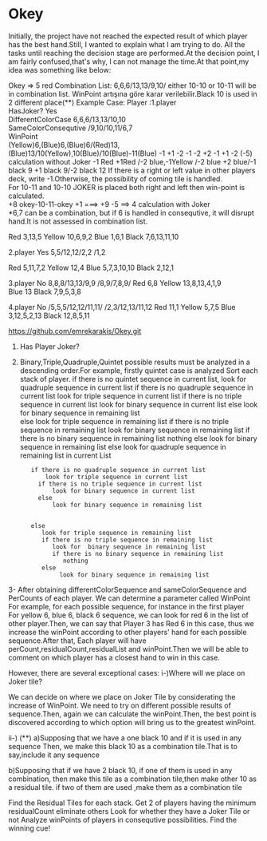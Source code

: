 # Okey
Initially, the project have not reached the expected result of which player has the best hand.Still, I wanted to explain what I am trying to do.
All the tasks until reaching the decision stage are performed.At the decision point, I am fairly confused,that's why, I can not manage the time.At that point,my idea was something like below:


Okey => 5 red
Combination List: 6,6,6/13,13/9,10/  either  10-10  or 10-11 will be in combination list. 
WinPoint artışına göre karar verilebilir.Black 10 is used in 2 different place(**)
Example Case: 
Player :1.player                           
HasJoker?   Yes            
DifferentColorCase     6,6,6/13,13/10,10                                       
SameColorConsequtive       /9,10/10,11/6,7                                                                                                             
WinPoint  
(Yellow)6,(Blue)6,(Blue)6/(Red)13,(Blue)13/10(Yellow),10(Blue)/10(Blue)-11(Blue)
 -1 +1 -2 -1 -2 +2 -1 +1 -2 (-5) calculation without Joker                                          -1 Red +1Red /-2 blue,-1Yellow /-2 blue +2 blue/-1 black 9 +1 black 9/-2 black 12
If there is a right or left value in other players deck, write -1.Otherwise, the possibility of coming tile is handled.																									 
For 10-11 and 10-10 JOKER is placed both right and left then win-point is calculated.	
+8 okey-10-11-okey +1 ===> 
+9 -5 ==> 4 calculation with Joker							
*6,7 can be a combination, but if 6 is handled in consequtive, it will  disrupt hand.It is not assessed in combination list.																			  
																																														  
																		  
																																														  
Red 3,13,5
Yellow 10,6,9,2
Blue 1,6,1
Black 7,6,13,11,10

2.player                                   Yes                    5,5/12,12/2,2                            /1,2

Red 5,11,7,2
Yellow 12,4
Blue 5,7,3,10,10
Black 2,12,1


3.player 								   No                      8,8,8/13,13/9,9                           /8,9/7,8,9/
Red 6,8
Yellow 13,8,13,4,1,9                                                      
Blue 13
Black 7,9,5,3,8

4.player                                   No                      /5,5,5/12,12/11,11/                         /2,3/12,13/11,12
Red 11,1
Yellow 5,7,5
Blue 3,12,5,2,13
Black  12,8,5,11



https://github.com/emrekarakis/Okey.git
1) Has Player Joker?
2) Binary,Triple,Quadruple,Quintet  possible results must be analyzed in a descending order.For example, firstly quintet case is analyzed 
Sort each stack of player.
if there is no quintet sequence in current list,
       look for quadruple sequence in current list
	   if there is no quadruple sequence in current list 
	       look for triple sequence in current list 
           if there is no triple sequence in current list 
                look for binary sequence in current list
           else 
                look for binary sequence in remaining list 		   
		else 
		   look for triple sequence in remaining list 
		   if there is no triple sequence in remaining list 
		      look for  binary sequence in remaining list
			  if there is no binary sequence in remaining list
			       nothing
		   else 
		       look for binary sequence in remaining list 
else
       look for quadruple sequence in remaining list in current List
       
          if there is no quadruple sequence in current list 
	          look for triple sequence in current list 
            if there is no triple sequence in current list 
                look for binary sequence in current list
            else 
                look for binary sequence in remaining list 	


          else 
		     look for triple sequence in remaining list 
		     if there is no triple sequence in remaining list 
		        look for  binary sequence in remaining list
			    if there is no binary sequence in remaining list
			       nothing
		     else 
		          look for binary sequence in remaining list 
				  
				  


3- After obtaining differentColorSequence and sameColorSequence and PerCounts of each player. 
We can determine a parameter called WinPoint 
For example, for each possible sequence, for instance in the first player				  
For yellow 6, blue 6, black 6 sequence, we can look for red 6 in the list  of other player.Then, we can say that 
Player 3 has Red 6 in this case,  thus we increase the winPoint  according to other players' hand for each possible sequence.After that,
Each player will have perCount,residualCount,residualList and winPoint.Then we will be able to comment on which player has a closest hand to win in this case.


However, there are several exceptional cases:
i-)Where will we place on Joker tile?

We can decide on where we place on Joker Tile by considerating the increase of WinPoint.
We need to try on different possible results of sequence.Then, again we can calculate the winPoint.Then, the best point is discovered according to which option will bring us to the greatest winPoint.



ii-) (**)
  a)Supposing that we have a one black 10 and if it is used in any sequence 
  Then, we make this black 10 as a combination tile.That is to say,include it any sequence 
  
  b)Supposing that if we have 2 black 10, if one of them is  used in any combination, then make this tile as a combination tile,then make other 10 as a residual tile.
    if two of them are used ,make them as a combination tile
	
Find the Residual Tiles for each stack.
Get 2 of players having the minimum residualCount eliminate others
Look for whether they have a Joker Tile  or not 
Analyze winPoints of players in consequtive possibilities.
Find the winning cue!

 
 




